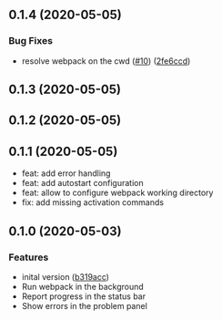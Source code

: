 ## 0.1.4 (2020-05-05)


### Bug Fixes

* resolve webpack on the cwd ([#10](https://github.com/KnisterPeter/vscode-webpack/issues/10)) ([2fe6ccd](https://github.com/KnisterPeter/vscode-webpack/commit/2fe6ccd12fca0e2619b623407275f723e66646eb))



## 0.1.3 (2020-05-05)



## 0.1.2 (2020-05-05)



## 0.1.1 (2020-05-05)

- feat: add error handling
- feat: add autostart configuration
- feat: allow to configure webpack working directory
- fix: add missing activation commands

## 0.1.0 (2020-05-03)

### Features

- inital version ([b319acc](https://github.com/KnisterPeter/vscode-webpack/commit/b319acc75f6e144c8ff7e87aaa6b5036e6d70a8b))
- Run webpack in the background
- Report progress in the status bar
- Show errors in the problem panel
